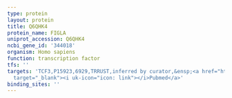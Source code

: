 ```yaml
---
type: protein
layout: protein
title: Q6QHK4
protein_name: FIGLA
uniprot_accession: Q6QHK4
ncbi_gene_id: '344018'
organism: Homo sapiens
function: transcription factor
tfs: ''
targets: 'TCF3,P15923,6929,TRRUST,inferred by curator,&ensp;<a href="https://www.ncbi.nlm.nih.gov/pubmed/?term=18499083%5Buid%5D"
  target="_blank"><i uk-icon="icon: link"></i>Pubmed</a>'
binding_sites: ''
---
```

